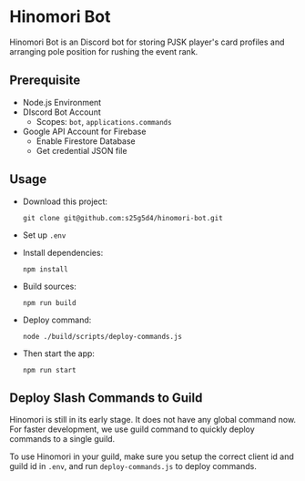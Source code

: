 # Hinomori Bot

Hinomori Bot is an Discord bot for storing PJSK player's card profiles and
arranging pole position for rushing the event rank.

## Prerequisite

- Node.js Environment
- DIscord Bot Account
  - Scopes: `bot`, `applications.commands`
- Google API Account for Firebase
  - Enable Firestore Database
  - Get credential JSON file

## Usage

- Download this project:

  ```
  git clone git@github.com:s25g5d4/hinomori-bot.git
  ```

- Set up `.env`

- Install dependencies:

  ```
  npm install
  ```

- Build sources:

  ```
  npm run build
  ```

- Deploy command:

  ```
  node ./build/scripts/deploy-commands.js
  ```
  
- Then start the app:

  ```
  npm run start
  ```

## Deploy Slash Commands to Guild

Hinomori is still in its early stage. It does not have any global command now.
For faster development, we use guild command to quickly deploy commands to a
single guild.

To use Hinomori in your guild, make sure you setup the correct client id and
guild id in `.env`, and run `deploy-commands.js` to deploy commands.
